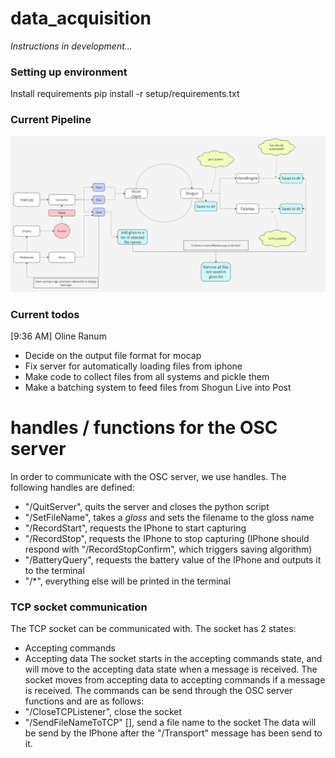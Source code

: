 # data_acquisition

_Instructions in development..._

### Setting up environment
Install requirements
    pip install -r setup/requirements.txt


### Current Pipeline

![Pipeline](/img/pipeline.png)


### Current todos 
[9:36 AM] Oline Ranum
- Decide on the output file format for mocap 
- Fix server for automatically loading files from iphone 
- Make code to collect files from all systems and pickle them
- Make a batching system to feed files from Shogun Live into Post 

# handles / functions for the OSC server
In order to communicate with the OSC server, we use handles. The following handles are defined:
- "/QuitServer", quits the server and closes the python script
- "/SetFileName", takes a _gloss_ and sets the filename to the gloss name
- "/RecordStart", requests the IPhone to start capturing
-  "/RecordStop", requests the IPhone to stop capturing (IPhone should respond with "/RecordStopConfirm", which triggers saving algorithm)
- "/BatteryQuery", requests the battery value of the IPhone and outputs it to the terminal
- "/*", everything else will be printed in the terminal

### TCP socket communication
The TCP socket can be communicated with. The socket has 2 states:
- Accepting commands
- Accepting data
The socket starts in the accepting commands state, and will move to the accepting data state when a message is received. The socket moves from accepting data to accepting commands if a message is received.
The commands can be send through the OSC server functions and are as follows:
- "/CloseTCPListener", close the socket
- "/SendFileNameToTCP" [<file name here>], send a file name to the socket
The data will be send by the IPhone after the "/Transport" message has been send to it.